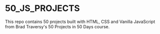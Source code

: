 # 50_JS_PROJECTS

This repo contains 50 projects built with HTML, CSS and Vanilla JavaScript from Brad Traversy's 50 Projects in 50 Days course.

